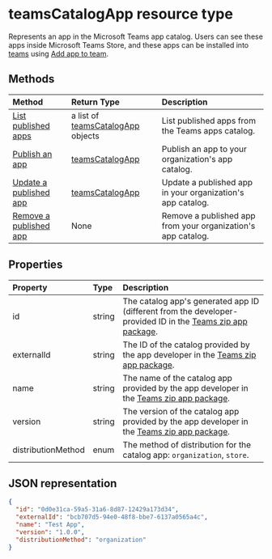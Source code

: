# teamsCatalogApp resource type

Represents an app in the Microsoft Teams app catalog.
Users can see these apps inside Microsoft Teams Store, and these apps can be installed into [teams](team.md) using [Add app to team](../api/teams_apps_add.md).

## Methods

| Method       | Return Type  |Description|
|:---------------|:--------|:----------|
|[List published apps](../api/teams_apps_list_published.md) | a list of [teamsCatalogApp](teamscatalogapp.md) objects | List published apps from the Teams apps catalog.|
|[Publish an app](../api/teams_apps_publish.md) | [teamsCatalogApp](teamscatalogapp.md) | Publish an app to your organization's app catalog.|
|[Update a published app](../api/teams_apps_update_published.md) | [teamsCatalogApp](teamscatalogapp.md) | Update a published app in your organization's app catalog.|
|[Remove a published app](../api/teams_apps_remove_published.md) | None | Remove a published app from your organization's app catalog.|

## Properties
| Property            | Type     | Description |
|:------------------- |:-------- |:----------- |
| id                  | string   | The catalog app's generated app ID (different from the developer-provided ID in the [Teams zip app package](https://docs.microsoft.com/en-us/microsoftteams/platform/concepts/apps/apps-package). |
| externalId | string   | The ID of the catalog provided by the app developer in the [Teams zip app package](https://docs.microsoft.com/en-us/microsoftteams/platform/concepts/apps/apps-package). |
| name                | string   | The name of the catalog app provided by the app developer in the [Teams zip app package](https://docs.microsoft.com/en-us/microsoftteams/platform/concepts/apps/apps-package). |
| version             | string   | The version of the catalog app provided by the app developer in the [Teams zip app package](https://docs.microsoft.com/en-us/microsoftteams/platform/concepts/apps/apps-package). |
| distributionMethod  | enum     | The method of distribution for the catalog app: `organization`, `store`. |

## JSON representation
```json
{
  "id": "0d0e31ca-59a5-31a6-8d87-12429a173d34",
  "externalId": "bcb707d5-94e0-48f8-bbe7-6137a0565a4c",
  "name": "Test App",
  "version": "1.0.0",
  "distributionMethod": "organization"
}
```
